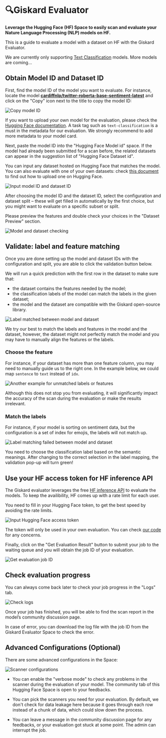 # 🔍Giskard Evaluator
**Leverage the Hugging Face (HF) Space to easily scan and evaluate your Nature Language Processing (NLP) models on HF.**

This is a guide to evaluate a model with a dataset on HF with the Giskard Evaluator.

We are currently only supporting [Text Classification](https://huggingface.co/models?pipeline_tag=text-classification) models. More models are coming...

## Obtain Model ID and Dataset ID

First, find the model ID of the model you want to evaluate. For instance, locate the model [**cardiffnlp/twitter-roberta-base-sentiment-latest**](https://huggingface.co/cardiffnlp/twitter-roberta-base-sentiment-latest) and click on the "Copy" icon next to the title to copy the model ID:

![Copy model ID](../../assets/integrations/hfs/eval_copy_id.png)

If you want to upload your own model for the evaluation, please check the [Hugging Face documentation](https://huggingface.co/docs/hub/en/models-uploading). A task tag such as `text-classification` is a must in the metadata for our evaluation. We strongly recommend to add more metadata to your model card.

Next, paste the model ID into the "Hugging Face Model id" space. If the model had already been submitted for a scan before, the related datasets can appear in the suggestion list of "Hugging Face Dataset id".

You can input any dataset hosted on Hugging Face that matches the model. You can also evaluate with one of your own datasets: check [this document](https://huggingface.co/docs/hub/en/datasets-adding) to find out how to upload one on Hugging Face.

![Input model ID and dataset ID](../../assets/integrations/hfs/eval_input_model_and_dataset_id.png)

After choosing the model ID and the dataset ID, select the configuration and dataset split – these will get filled in automatically by the first choice, but you might want to evaluate on a specific subset or split.

Please preview the features and double check your choices in the "Dataset Preview" section.

![Model and dataset checking](../../assets/integrations/hfs/eval_model_and_dataset_checking.png)

## Validate: label and feature matching

Once you are done setting up the model and dataset IDs with the configuration and split, you are able to click the validation button below.

We will run a quick prediction with the first row in the dataset to make sure that:

- the dataset contains the features needed by the model;
- the classification labels of the model can match the labels in the given dataset;
- the model and the dataset are compatible with the Giskard open-source library.

![Label matched between model and dataset](../../assets/integrations/hfs/eval_label_matched.png)

We try our best to match the labels and features in the model and the dataset, however, the dataset might not perfectly match the model and you may have to manually align the features or the labels.

### Choose the feature

For instance, if your dataset has more than one feature column, you may need to manually guide us to the right one. In the example below, we could map `sentence` to `text` instead of `idx`.

![Another example for unmatched labels or features](../../assets/integrations/hfs/eval_label_unmatched.png)

Although this does not stop you from evaluating, it will significantly impact the accuracy of the scan during the evaluation or make the results irrelevant.

### Match the labels

For instance, if your model is sorting on sentiment data, but the configuration is a set of index for emojis, the labels will not match up.

![Label matching failed between model and dataset](../../assets/integrations/hfs/eval_label_matching.png)

You need to choose the classification label based on the semantic meanings. After changing to the correct selection in the label mapping, the validation pop-up will turn green!

## Use your HF access token for HF inference API

The Giskard evaluator leverages the free [HF inference API](https://huggingface.co/docs/api-inference/quicktour) to evaluate the models. To keep the availibility, HF comes up with a rate limit for each user.

You need to fill in your Hugging Face token, to get the best speed by avoiding the rate limits.

![Input Hugging Face access token](../../assets/integrations/hfs/eval_input_hf_access_token.png)

The token will only be used in your own evaluation. You can check [our code](https://github.com/Giskard-AI/cicd/blob/main/giskard_cicd/loaders/huggingface_inf_model.py) for any concerns.

Finally, click on the "Get Evaluation Result" button to submit your job to the waiting queue and you will obtain the job ID of your evaluation.

![Get evaluation job ID](../../assets/integrations/hfs/eval_job_id.png)

## Check evaluation progress

You can always come back later to check your job progress in the "Logs" tab.

![Check logs](../../assets/integrations/hfs/eval_logs.png)

Once your job has finished, you will be able to find the scan report in the model’s community discussion page.

In case of error, you can download the log file with the job ID from the Giskard Evaluator Space to check the error.

## Advanced Configurations (Optional)

There are some advanced configurations in the Space:

![Scanner configurations](../../assets/integrations/hfs/eval_scan_conf.png)

- You can enable the "verbose mode" to check any problems in the scanner during the evaluation of your model. The community tab of this Hugging Face Space is open to your feedbacks.

- You can pick the scanners you need for your evaluation. By default, we don't check for data leakage here because it goes through each row instead of a chunk of data, which could slow down the process.

- You can leave a message in the community discussion page for any feedbacks, or your evaluation got stuck at some point. The admin can interrupt the job.
